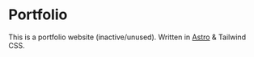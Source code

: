 # Portfolio

This is a portfolio website (inactive/unused). Written in [Astro](https://astro.build) & Tailwind CSS.
